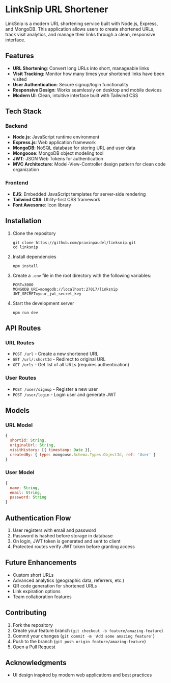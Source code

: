 # LinkSnip URL Shortener

LinkSnip is a modern URL shortening service built with Node.js, Express, and MongoDB. This application allows users to create shortened URLs, track visit analytics, and manage their links through a clean, responsive interface.

## Features

- **URL Shortening**: Convert long URLs into short, manageable links
- **Visit Tracking**: Monitor how many times your shortened links have been visited
- **User Authentication**: Secure signup/login functionality
- **Responsive Design**: Works seamlessly on desktop and mobile devices
- **Modern UI**: Clean, intuitive interface built with Tailwind CSS

## Tech Stack

### Backend
- **Node.js**: JavaScript runtime environment
- **Express.js**: Web application framework
- **MongoDB**: NoSQL database for storing URL and user data
- **Mongoose**: MongoDB object modeling tool
- **JWT**: JSON Web Tokens for authentication
- **MVC Architecture**: Model-View-Controller design pattern for clean code organization

### Frontend
- **EJS**: Embedded JavaScript templates for server-side rendering
- **Tailwind CSS**: Utility-first CSS framework
- **Font Awesome**: Icon library

## Installation

1. Clone the repository
   ```
   git clone https://github.com/pravinpaudel/linksnip.git
   cd linksnip
   ```

2. Install dependencies
   ```
   npm install
   ```

3. Create a `.env` file in the root directory with the following variables:
   ```
   PORT=3000
   MONGODB_URI=mongodb://localhost:27017/linksnip
   JWT_SECRET=your_jwt_secret_key
   ```

4. Start the development server
   ```
   npm run dev
   ```

## API Routes

### URL Routes
- `POST /url` - Create a new shortened URL
- `GET /url/:shortId` - Redirect to original URL
- `GET /urls` - Get list of all URLs (requires authentication)

### User Routes
- `POST /user/signup` - Register a new user
- `POST /user/login` - Login user and generate JWT

## Models

### URL Model
```javascript
{
  shortId: String,
  originalUrl: String,
  visitHistory: [{ timestamp: Date }],
  createdBy: { type: mongoose.Schema.Types.ObjectId, ref: 'User' }
}
```

### User Model
```javascript
{
  name: String,
  email: String,
  password: String
}
```

## Authentication Flow

1. User registers with email and password
2. Password is hashed before storage in database
3. On login, JWT token is generated and sent to client
4. Protected routes verify JWT token before granting access

## Future Enhancements

- Custom short URLs
- Advanced analytics (geographic data, referrers, etc.)
- QR code generation for shortened URLs
- Link expiration options
- Team collaboration features

## Contributing

1. Fork the repository
2. Create your feature branch (`git checkout -b feature/amazing-feature`)
3. Commit your changes (`git commit -m 'Add some amazing feature'`)
4. Push to the branch (`git push origin feature/amazing-feature`)
5. Open a Pull Request


## Acknowledgments

- UI design inspired by modern web applications and best practices